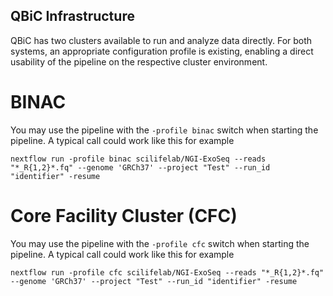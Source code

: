 ## QBiC Infrastructure

QBiC has two clusters available to run and analyze data directly. For both systems, an appropriate configuration profile is existing, enabling a direct usability of the pipeline on the respective cluster environment. 

# BINAC

You may use the pipeline with the `-profile binac` switch when starting the pipeline. A typical call could work like this for example
```
nextflow run -profile binac scilifelab/NGI-ExoSeq --reads "*_R{1,2}*.fq" --genome 'GRCh37' --project "Test" --run_id "identifier" -resume
``` 
# Core Facility Cluster (CFC)

You may use the pipeline with the `-profile cfc` switch when starting the pipeline. A typical call could work like this for example
```
nextflow run -profile cfc scilifelab/NGI-ExoSeq --reads "*_R{1,2}*.fq" --genome 'GRCh37' --project "Test" --run_id "identifier" -resume
``` 


